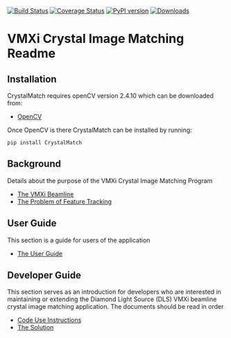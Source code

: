 [![Build Status](https://travis-ci.com/DiamondLightSource/CrystalMatch.svg?branch=master)](https://travis-ci.com/DiamondLightSource/CrystalMatch)
[![Coverage Status](https://coveralls.io/repos/github/DiamondLightSource/CrystalMatch/badge.svg?branch=master)](https://coveralls.io/github/DiamondLightSource/CrystalMatch?branch=master)
[![PyPI version](https://badge.fury.io/py/CrystalMatch.svg)](https://badge.fury.io/py/CrystalMatch)
[![Downloads](https://pepy.tech/badge/crystalmatch)](https://pepy.tech/project/crystalmatch)

VMXi Crystal Image Matching Readme
==================================

Installation
---------
CrystalMatch requires openCV version 2.4.10 which can be downloaded from:
* [OpenCV](https://opencv.org/releases.html)

Once OpenCV is there CrystalMatch can be installed by running:

```
pip install CrystalMatch
```

Background
----------
Details about the purpose of the VMXi Crystal Image Matching Program

* [The VMXi Beamline](https://github.com/DiamondLightSource/CrystalMatch/blob/master/docs/vmxi.md)
* [The Problem of Feature Tracking](https://github.com/DiamondLightSource/CrystalMatch/blob/master/docs/tracking.md)

User Guide
----------
This section is a guide for users of the application

* [The User Guide](https://github.com/DiamondLightSource/CrystalMatch/blob/master/docs/user_guide.md)

Developer Guide
---------------
This section serves as an introduction for developers who are interested in maintaining or extending the Diamond Light Source (DLS) VMXi beamline crystal image matching application. The documents should be read in order
 
* [Code Use Instructions](https://github.com/DiamondLightSource/CrystalMatch/blob/master/docs/setup.md)
* [The Solution](https://github.com/DiamondLightSource/CrystalMatch/blob/master/docs/solution.md)